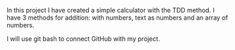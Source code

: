 In this project I have created a simple calculator with the TDD method. 
I have 3 methods for addition: with numbers, text as numbers and an array of numbers.

I will use git bash to connect GitHub with my project.
